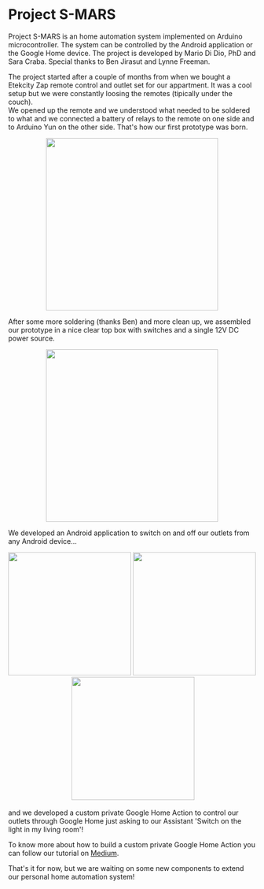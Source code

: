 # Project S-MARS
Project S-MARS is an home automation system implemented on Arduino microcontroller. The system can be controlled by the Android application or the Google Home device. The project is developed by Mario Di Dio, PhD and Sara Craba. Special thanks to Ben Jirasut and Lynne Freeman.

<p>
The project started after a couple of months from when we bought a Etekcity Zap remote control and outlet set for our appartment. It was a cool setup but we were constantly loosing the remotes (tipically under the couch).<br>
We opened up the remote and we understood what needed to be soldered to what and we connected a battery of relays to the remote on one side and to Arduino Yun on the other side. That's how our first prototype was born.
<p align="center">
  <img src="https://cloud.githubusercontent.com/assets/5208638/21297181/19d42a96-c530-11e6-830b-ffa5c2745c23.jpg" width="350"/>
</p>
After some more soldering (thanks Ben) and more clean up, we assembled our prototype in a nice clear top box with switches and a single 12V DC power source.
<p align="center">
  <img src="https://cloud.githubusercontent.com/assets/5208638/21297047/538b6f7c-c52d-11e6-9ec2-06fd0d0c7ce3.jpg" width="350"/>
</p>

We developed an Android application to switch on and off our outlets from any Android device...
<p align="center">
  <img src="https://cloud.githubusercontent.com/assets/5208638/21297049/558b7ed4-c52d-11e6-8e5f-046ef39a5aac.png" width="250"/>
  <img src="https://cloud.githubusercontent.com/assets/5208638/21297048/548f8912-c52d-11e6-829b-1317779aa3b7.png" width="250"/>
  <img src="https://cloud.githubusercontent.com/assets/5208638/21297050/5692ef74-c52d-11e6-93cb-4af8c33e7d6d.png" width="250"/>
</p>

and we developed a custom private Google Home Action to control our outlets through Google Home just asking to our Assistant 'Switch on the light in my living room'!
<p>
To know more about how to build a custom private Google Home Action you can follow our tutorial on <a href="https://medium.com/@saracraba/how-to-create-a-custom-private-google-home-action-260e2c512fc#.oef88ee0r">Medium</a>.

That's it for now, but we are waiting on some new components to extend our personal home automation system!
